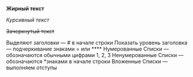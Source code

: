 **Жирный текст**

*Курсивный текст*

 ~~Зачеркнутый текст~~  
 
 Выделяют заголовки — # в начале строки
Показать уровень заголовка —
подчеркивание знаками = или ****
Нумерованные Списки — обозначаются
обычными цифрами 1, 2, 3
 Ненумерованные Списки — обозначаются
*знаками в начале строки
 Вложенные Списки — выполняем отступы